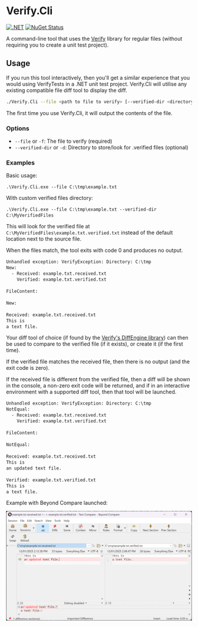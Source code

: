 # Verify.Cli

[![.NET](https://github.com/flcdrg/Verify.Cli/actions/workflows/dotnet.yml/badge.svg)](https://github.com/flcdrg/Verify.Cli/actions/workflows/dotnet.yml)
[![NuGet Status](https://img.shields.io/nuget/v/Verify.Cli.svg?label=Verify.Cli)](https://www.nuget.org/packages/Verify.Cli/)

A command-line tool that uses the [Verify](https://github.com/VerifyTests/Verify) library for regular files (without requiring you to create a unit test project).

## Usage

If you run this tool interactively, then you'll get a similar experience that you would using VerifyTests in a .NET unit test project. Verify.Cli will utilise any existing compatible file diff tool to display the diff.

```bash
./Verify.Cli --file <path to file to verify> [--verified-dir <directory>]
```

The first time you use Verify.Cli, it will output the contents of the file.

### Options

- `--file` or `-f`: The file to verify (required)
- `--verified-dir` or `-d`: Directory to store/look for .verified files (optional)

### Examples

Basic usage:

```pwsh
.\Verify.Cli.exe --file C:\tmp\example.txt
```

With custom verified files directory:

```pwsh
.\Verify.Cli.exe --file C:\tmp\example.txt --verified-dir C:\MyVerifiedFiles
```

This will look for the verified file at `C:\MyVerifiedFiles\example.txt.verified.txt` instead of the default location next to the source file.

When the files match, the tool exits with code 0 and produces no output.

```text
Unhandled exception: VerifyException: Directory: C:\tmp
New:
  - Received: example.txt.received.txt
    Verified: example.txt.verified.txt

FileContent:

New:

Received: example.txt.received.txt
This is
a text file.
```

Your diff tool of choice (if found by the [Verify's DiffEngine library](https://github.com/VerifyTests/DiffEngine#supported-tools)) can then be used to compare to the verified file (if it exists), or create it (if the first time).

If the verified file matches the received file, then there is no output (and the exit code is zero).

If the received file is different from the verified file, then a diff will be shown in the console, a non-zero exit code will be returned, and if in an interactive environment with a supported diff tool, then that tool will be launched.

```text
Unhandled exception: VerifyException: Directory: C:\tmp
NotEqual:
  - Received: example.txt.received.txt
    Verified: example.txt.verified.txt

FileContent:

NotEqual:

Received: example.txt.received.txt
This is
an updated text file.

Verified: example.txt.verified.txt
This is
a text file.
```

Example with Beyond Compare launched:

![Screenshot of using Beyond Compare to see differences in files](beyond-compare.png)
